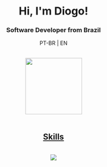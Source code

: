 <h1 align="center">Hi, I'm Diogo!</h1>
<h3 align="center">Software Developer from Brazil</h3>

<div align="justify">
  <p align="center">PT-BR | EN</p>
  <br>
</div>
<div align="center">
  <a href="https://github.com/jonssond">
  <img height="149em" src="https://github-readme-stats.vercel.app/api/top-langs/?username=jonssond&layout=compact&langs_count=7&theme=tokyonight"/>
</div>
<br>
<div align="center">
<p align="center">
  <h2>Skills</h2>
  <br>
  <a href="https://skillicons.dev">
    <img src="https://skillicons.dev/icons?i=js,nodejs,express,react,java,c,python&theme=dark" />
  </a>
</p>
</div>


